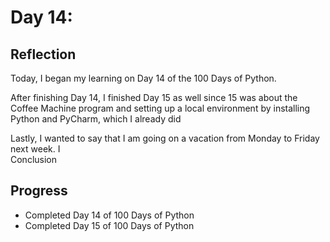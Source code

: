 # Day 14: 
## Reflection
 Today, I began my learning on Day 14 of the 100 Days of Python.

 After finishing Day 14, I finished Day 15 as well since 15 was about the Coffee Machine program and setting up a local environment by installing Python and PyCharm, which I already did

 Lastly, I wanted to say that I am going on a vacation from Monday to Friday next week. I  
 Conclusion

## Progress
 - Completed Day 14 of 100 Days of Python
 - Completed Day 15 of 100 Days of Python
